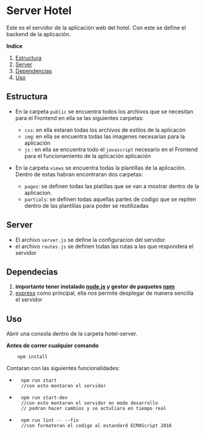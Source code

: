 # Server Hotel

Este es el servidor de la aplicación web del hotel. Con este se define el backend de la aplicación.

**Indice**

1. [Estructura](#estructura)
2. [Server](#server)
2. [Dependencias](#dependencias)
3. [Uso](#uso)

<div id='estructura' />

## Estructura

- En la carpeta ```public``` se encuentra todos los archivos que se necesitan para el Frontend en ella se las siguientes carpetas:

    - `css`: en ella estaran todas los archivos de estilos de la aplicacón
    - `img`: en ella se encuentra todas las imagenes necesarias para la aplicación
    - `js` : en ella se encuentra todo el `javascript` necesario en el Frontend para el funcionamiento de la aplicación aplicación

- En la carpeta `views` se encuentra todas la plantillas de la aplicación. Dentro de estas habran encontraran dos carpetas:

    - `pages`: se definen todas las platillas que se van a mostrar dentro de la aplicacion.
    - `partials`: se definen todas aquellas partes de codigo que se repiten dentro de las plantillas para poder se reutilizadas

<div id='server' />

## Server

- El archivo `server.js` se define la configuracion del servidor. 
- el archivo `routes.js` se definen todas las rutas a las que respondera el servidor

<div id='dependencias' />

## Dependecias
1. **importante tener instalado [node.js](https://nodejs.org/es/download/) y gestor de paquetes [npm](https://www.npmjs.com/)**
2. [express](https://expressjs.com/es/) como principal, ella nos permite desplegar de manera sencilla el servidor

<div id='uso' />

## Uso

Abrir una consola dentro de la carpeta hotel-server.

**Antes de correr cualquier comando**

```shell
    npm install
```

Contaran con las siguientes funcionalidades:

- ```shell
    npm run start
    //con esto montaran el servidor
    ```

- ```shell
    npm run start-dev
    //con esto montaran el servidor en modo desarrollo 
    // podran hacer cambios y se actuliara en tiempo real
    ```

- ```shell
    npm run lint -- --fix
    //con formateran el codigo al estandard ECMAScript 2016
    ```